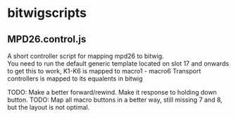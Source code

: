 # bitwigscripts
## MPD26.control.js
A short controller script for mapping mpd26 to bitwig.  
You need to run the default generic template located on slot 17 and onwards to get this to work,
K1-K6 is mapped to macro1 - macro6
Transport controllers is mapped to its equalents in bitwig

TODO: Make a better forward/rewind. Make it response to holding down button.
TODO: Map all macro buttons in a better way, still missing 7 and 8, but the layout is not optimal.
